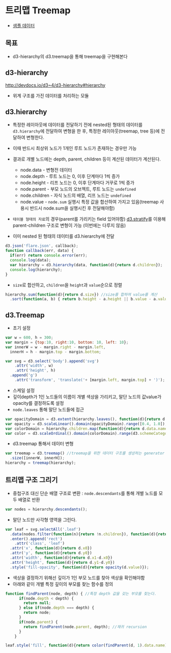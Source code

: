 트리맵 Treemap
===

- [샘플 데이터](./sample/flare.json)

목표
---
- d3-hierarchy의 d3.treemap을 통해 treemap을 구현해본다


d3-hierarchy
---
http://devdocs.io/d3~4/d3-hierarchy#hierarchy
- 위계 구조를 가진 데이터를 처리하는 모듈

## d3.hierarchy
- 특정한 레이아웃에 데이터를 전달하기 전에 nested된 형태의 데이터를 `d3.hierarchy`에 전달하여 변형을 한 후, 특정한 레이아웃(treemap, tree 등)에 전달하여 변형한다.
- 이때 반드시 최상위 노드가 1개인 루트 노드가 존재하는 경우만 가능
- 결과로 개별 노드에는  depth, parent, children 등이 계산된 데이터가 계산된다.
  - node.data - 변형전 데이터
  - node.depth - 루트 노드는 0, 이후 단계마다 1씩 증가
  - node.height - 리프 노드는 0, 이후 단계마다 거꾸로 1씩 증가
  - node.parent - 부모 노드의 오브젝트, 루트 노드는 `undefined`
  - node.children - 자식 노드의 배열, 리프 노드는 `undefined`
  - node.value - `node.sum` 실행시 특정 값을 합산하여 가지고 있음(treemap 사용시 반드시 node.sum을 실행시킨 후 전달해야함)

- `테이블 형태의 자료`의 경우(parent를 가리키는 field 있어야함) [d3.stratify](http://devdocs.io/d3~4/d3-hierarchy#stratify)를 이용해 parent-children 구조로 변형이 가능 (이번에는 다루지 않음)

- 이미 nested 된 형태의 데이터를 d3.hierarchy에 전달
```javascript
d3.json('flare.json', callback);
function callback(err, data) {
  if(err) return console.error(err);
  console.log(data);
  var hierarchy = d3.hierarchy(data, function(d){return d.children});
  console.log(hierarchy);
}
```

- `size`로 합산하고, `children`을 `height`과 `value`순으로 정렬
```javascript
hierarchy.sum(function(d){return d.size}) //size를 합하여 value를 계산
  .sort(function(a, b) { return b.height - a.height || b.value - a.value; }) // expr1 || expr2 일때 expr1이 falsy value면 다음 값을 뱉어냄
```


d3.Treemap
---

- 초기 설정
```javascript
var w = 600, h = 300;
var margin = {top:10, right:10, bottom: 10, left: 10};
var innerW = w - margin.right - margin.left,
  innerH = h - margin.top - margin.bottom;

var svg = d3.select('body').append('svg')
    .attr('width', w)
    .attr('height', h)
  .append('g')
    .attr('transform', 'translate('+ [margin.left, margin.top] + ')');

```

- 스케일 설정
 - 깊이depth가 1인 노드들의 이름이 개별 색상을 가리키고, 말단 노드의 값value가 opacity를 결정하도록 설정
 - `node.leaves` 통해 말단 노드들에 접근  

```javascript
var opacityDomain = d3.extent(hierarchy.leaves(), function(d){return d.value;}); // 말단 노드의 value값의 범위를 가져온다.
var opacity = d3.scaleLinear().domain(opacityDomain).range([0.4, 1.0]);
var colorDomain = hierarchy.children.map(function(d){return d.data.name}); // 깊이가 1인 노드들의 이름을 가져온다.
var color = d3.scaleOrdinal().domain(colorDomain).range(d3.schemeCategory10);
```

- d3.treemap 통해서 데이터 변형

```javascript
var treemap = d3.treemap() //treemap을 위한 데이터 구조를 생성하는 generator
  .size([innerW, innerH]);
hierarchy = treemap(hierarchy);
```


트리맵 구조 그리기
---

- 중첩구조 대신 단순 배열 구조로 변환 : `node.descendants`를 통해 개별 노드를 모두 배열로 반환 

```javascript
var nodes = hierarchy.descendants();
```


- 말단 노드만 사각형 영역을 그린다.

```javascript
var leaf = svg.selectAll('.leaf')
  .data(nodes.filter(function(n){return !n.children}), function(d){return d.data.name}) //filter를 통해서 children이 없는 말단 노드만 선택
  .enter().append('rect')
    .attr('class', 'leaf')
  .attr('x', function(d){return d.x0})
  .attr('y', function(d){return d.y0})
  .attr('width', function(d){return d.x1-d.x0})
  .attr('height', function(d){return d.y1-d.y0})
  .style('fill-opacity', function(d){return opacity(d.value)});
```


- 색상을 결정하기 위해선 깊이가 1인 부모 노드를 찾아 색상을 확인해야함
 - 아래와 같이 개별 특정 깊이의 부모를 찾는 함수를 정의

```javascript
function findParent(node, depth) { //특정 depth 값을 갖는 부모를 찾는다.
      if(node.depth < depth) {
        return null;
      } else if(node.depth === depth) {
        return node;
      }
      if(node.parent) {
        return findParent(node.parent, depth); //재귀 recursion
      }
    }
```

```javascript
leaf.style('fill', function(d){return color(findParent(d, 1).data.name)});
```
